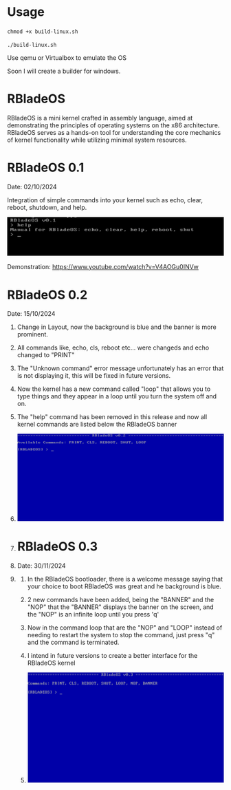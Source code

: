 # Usage
`chmod +x build-linux.sh`

`./build-linux.sh`

Use qemu or Virtualbox to emulate the OS

Soon I will create a builder for windows.

# RBladeOS

RBladeOS is a mini kernel crafted in assembly language, aimed at demonstrating the principles of operating systems on the x86 architecture. 
RBladeOS serves as a hands-on tool for understanding the core mechanics of kernel functionality while utilizing minimal system resources.

# RBladeOS 0.1

Date: 02/10/2024

Integration of simple commands into your kernel such as echo, clear, reboot, shutdown, and help. 

![RBladeOS](0.1.png)

Demonstration: https://www.youtube.com/watch?v=V4AOGu0INVw

# RBladeOS 0.2

Date: 15/10/2024

1. Change in Layout, now the background is blue and the banner is more prominent.

2. All commands like, echo, cls, reboot etc... were changeds and echo changed to "PRINT"

3. The "Unknown command" error message unfortunately has an error that is not displaying it, this will be fixed in future versions.

4. Now the kernel has a new command called "loop" that allows you to type things and they appear in a loop until you turn the system off and on.

5. The "help" command has been removed in this release and now all kernel commands are listed below the RBladeOS banner

6. ![RBladeOS](0.2.png)

7. # RBladeOS 0.3

8. Date: 30/11/2024

9. 1. In the RBladeOS bootloader, there is a welcome message saying that your choice to boot RBladeOS was great and he background is blue.
  
   2. 2 new commands have been added, being the "BANNER" and the "NOP" that the "BANNER" displays the banner on the screen, and the "NOP" is an infinite loop until you press 'q'
  
   3. Now in the command loop that are the "NOP" and "LOOP" instead of needing to restart the system to stop the command, just press "q" and the command is terminated.
  
   4. I intend in future versions to create a better interface for the RBladeOS kernel
  
   5. ![RBladeOS](0.3.png)


